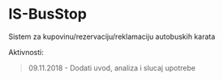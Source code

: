 # IS-BusStop

Sistem za kupovinu/rezervaciju/reklamaciju autobuskih karata

Aktivnosti:
>09.11.2018 - Dodati uvod, analiza i slucaj upotrebe
